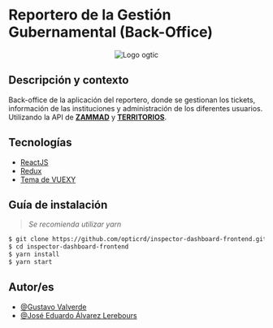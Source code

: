 # Reportero de la Gestión Gubernamental (Back-Office)

<p align="center"><img alt="Logo ogtic" src="https://avatars.githubusercontent.com/u/77884039?s=200&v=4"/></p> 

## Descripción y contexto

Back-office de la aplicación del reportero, donde se gestionan los tickets, información de las instituciones y administración de los diferentes usuarios. Utilizando la API de **[ZAMMAD](https://zammad.rgg.digital.gob.do/#login)** y **[TERRITORIOS](https://api.digital.gob.do/v1/territories/api/)**.

## Tecnologías

- [ReactJS](https://reactjs.org/)
- [Redux](https://redux.js.org/introduction/getting-started)
- [Tema de VUEXY](https://pixinvent.com/demo/vuexy-react-admin-dashboard-template/documentation/)

## Guía de instalación

> *Se recomienda utilizar yarn*

```bash
$ git clone https://github.com/opticrd/inspector-dashboard-frontend.git
$ cd inspector-dashboard-frontend
$ yarn install
$ yarn start
```

## Autor/es

- [@Gustavo Valverde](https://github.com/gustavovalverde)
- [@José Eduardo Álvarez Lerebours](https://github.com/je1999)
